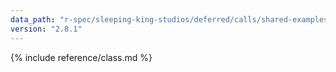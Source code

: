 ```yaml
---
data_path: "r-spec/sleeping-king-studios/deferred/calls/shared-examples"
version: "2.8.1"
---
```


{% include reference/class.md %}
